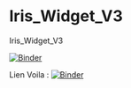 # Iris_Widget_V3
Iris_Widget_V3

[![Binder](https://mybinder.org/badge_logo.svg)](https://mybinder.org/v2/gh/dfialaire/Iris_Widget_V3/HEAD)


Lien Voila : 
[![Binder](https://mybinder.org/badge_logo.svg)](https://mybinder.org/v2/gh/dfialaire/Iris_Widget_V3/HEAD?urlpath=%2Fvoila%2Frender%2FIris_V3.ipynb)



